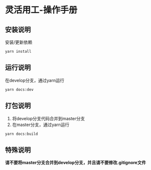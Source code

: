 # 灵活用工-操作手册

## 安装说明

安装/更新依赖
```
yarn install
```

## 运行说明

在develop分支，通过yarn运行
```
yarn docs:dev
```

## 打包说明

1. 将develop分支代码合并到master分支
2. 在master分支，通过yarn运行
```
yarn docs:build
```

## 特殊说明

**请不要将master分支合并到develop分支，并且请不要修改.gitignore文件**

